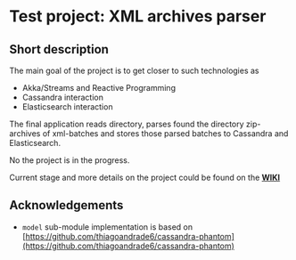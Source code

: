 # Test project: XML archives parser

## Short description

The main goal of the project is to get closer to such technologies as

* Akka/Streams and Reactive Programming
* Cassandra interaction
* Elasticsearch interaction

The final application reads directory, parses found the directory zip-archives of xml-batches and stores those parsed batches to Cassandra and Elasticsearch.

No the project is in the progress.

Current stage and more details on the project could be found on the **[WIKI](https://github.com/otokarev/xmlarchiveparser-testtask/wiki)**

## Acknowledgements
* `model` sub-module implementation is based on [https://github.com/thiagoandrade6/cassandra-phantom](https://github.com/thiagoandrade6/cassandra-phantom)

